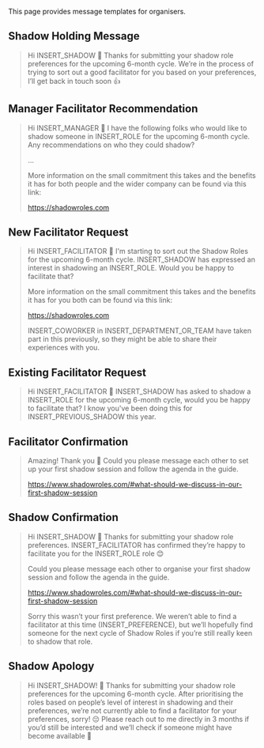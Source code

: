 This page provides message templates for organisers.

## Shadow Holding Message
> Hi INSERT_SHADOW 👋 Thanks for submitting your shadow role preferences for the upcoming 6-month cycle. We’re in the process of trying to sort out a good facilitator for you based on your preferences, I’ll get back in touch soon 👍

## Manager Facilitator Recommendation
> Hi INSERT_MANAGER 👋 I have the following folks who would like to shadow someone in INSERT_ROLE for the upcoming 6-month cycle. Any recommendations on who they could shadow?
> 
> …
> 
> More information on the small commitment this takes and the benefits it has for both people and the wider company can be found via this link:
> 
> https://shadowroles.com

## New Facilitator Request
> Hi INSERT_FACILITATOR 👋 I'm starting to sort out the Shadow Roles for the upcoming 6-month cycle. INSERT_SHADOW has expressed an interest in shadowing an INSERT_ROLE. Would you be happy to facilitate that?
> 
> More information on the small commitment this takes and the benefits it has for you both can be found via this link:
> 
> https://shadowroles.com
> 
> 
> INSERT_COWORKER in INSERT_DEPARTMENT_OR_TEAM have taken part in this previously, so they might be able to share their experiences with you.

## Existing Facilitator Request
> Hi INSERT_FACILITATOR 👋 INSERT_SHADOW has asked to shadow a INSERT_ROLE for the upcoming 6-month cycle, would you be happy to facilitate that? I know you've been doing this for INSERT_PREVIOUS_SHADOW this year.

## Facilitator Confirmation
> Amazing! Thank you 🙏 Could you please message each other to set up your first shadow session and follow the agenda in the guide.
> 
> https://www.shadowroles.com/#what-should-we-discuss-in-our-first-shadow-session

## Shadow Confirmation
> Hi INSERT_SHADOW 👋 Thanks for submitting your shadow role preferences. INSERT_FACILITATOR has confirmed they’re happy to facilitate you for the INSERT_ROLE role 😊
> 
> Could you please message each other to organise your first shadow session and follow the agenda in the guide.
> 
> https://www.shadowroles.com/#what-should-we-discuss-in-our-first-shadow-session
> 
> Sorry this wasn’t your first preference. We weren’t able to find a facilitator at this time (INSERT_PREFERENCE), but we’ll hopefully find someone for the next cycle of Shadow Roles if you’re still really keen to shadow that role.

## Shadow Apology
> Hi INSERT_SHADOW! 👋 Thanks for submitting your shadow role preferences for the upcoming 6-month cycle. After prioritising the roles based on people’s level of interest in shadowing and their preferences, we’re not currently able to find a facilitator for your preferences, sorry! 😔 Please reach out to me directly in 3 months if you’d still be interested and we’ll check if someone might have become available 🤞
